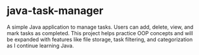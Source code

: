 # java-task-manager
A simple Java application to manage tasks. Users can add, delete, view, and mark tasks as completed. This project helps practice OOP concepts and will be expanded with features like file storage, task filtering, and categorization as I continue learning Java.
